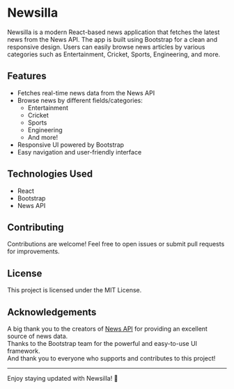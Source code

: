# Newsilla

Newsilla is a modern React-based news application that fetches the latest news from the News API. The app is built using Bootstrap for a clean and responsive design. Users can easily browse news articles by various categories such as Entertainment, Cricket, Sports, Engineering, and more.

## Features

- Fetches real-time news data from the News API
- Browse news by different fields/categories:
  - Entertainment
  - Cricket
  - Sports
  - Engineering
  - And more!
- Responsive UI powered by Bootstrap
- Easy navigation and user-friendly interface

## Technologies Used

- React
- Bootstrap
- News API

## Contributing

Contributions are welcome! Feel free to open issues or submit pull requests for improvements.

## License

This project is licensed under the MIT License.

## Acknowledgements

A big thank you to the creators of [News API](https://newsapi.org/) for providing an excellent source of news data.  
Thanks to the Bootstrap team for the powerful and easy-to-use UI framework.  
And thank you to everyone who supports and contributes to this project!

---

Enjoy staying updated with Newsilla! 🚀
